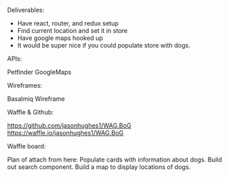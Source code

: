 Deliverables:

* Have react, router, and redux setup
* Find current location and set it in store
* Have google maps hooked up
* It would be super nice if you could populate store with dogs.

APIs:

Petfinder
GoogleMaps

Wireframes:

Basalmiq Wireframe

Waffle & Github:

https://github.com/jasonhughes1/WAG.BoG
https://waffle.io/jasonhughes1/WAG.BoG

Waffle board:

Plan of attach from here:
Populate cards with information about dogs.
Build out search component.
Build a map to display locations of dogs.
